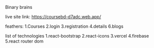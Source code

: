 Binary brains

live site link: https://coursebd-d7adc.web.app/

feathers:
1.Courses
2.login
3.registration
4.details
6.blogs

list of technologies 
1.react-bootstrap
2.react-icons
3.vercel
4.firebase
5.react router dom








